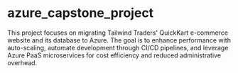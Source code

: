 # azure_capstone_project
This project focuses on migrating Tailwind Traders' QuickKart e-commerce website and its database to Azure. The goal is to enhance performance with auto-scaling, automate development through CI/CD pipelines, and leverage Azure PaaS microservices for cost efficiency and reduced administrative overhead.

